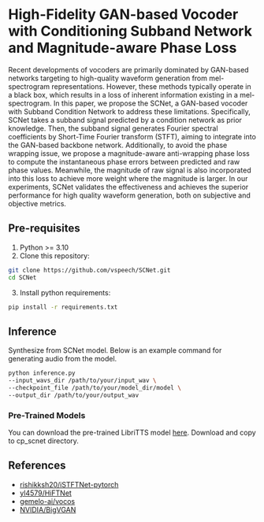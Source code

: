 # High-Fidelity GAN-based Vocoder with Conditioning Subband Network and Magnitude-aware Phase Loss 

Recent developments of vocoders are primarily dominated by GAN-based networks targeting to high-quality waveform generation from mel-spectrogram representations. However, these methods typically operate in a black box, which results in a loss of inherent information existing in a mel-spectrogram. In this paper, we propose the SCNet, a GAN-based vocoder with Subband Condition Network to address these limitations. Specifically, SCNet takes a subband signal predicted by a condition network as prior knowledge. Then, the subband signal generates Fourier spectral coefficients by Short-Time Fourier transform (STFT), aiming to integrate into the GAN-based backbone network. Additionally, to avoid the phase wrapping issue, we propose a magnitude-aware anti-wrapping phase loss to compute the instantaneous phase errors between predicted and raw phase values. Meanwhile, the magnitude of raw signal is also incorporated into this loss to achieve more weight where the magnitude is larger. In our experiments, SCNet validates the effectiveness and achieves the superior performance for high quality waveform generation, both on subjective and objective metrics.

## Pre-requisites
1. Python >= 3.10
2. Clone this repository:
```bash
git clone https://github.com/vspeech/SCNet.git
cd SCNet
```
3. Install python requirements: 
```bash
pip install -r requirements.txt
```

## Inference
Synthesize from SCNet model. Below is an example command for generating audio from the model. 
```bash
python inference.py 
--input_wavs_dir /path/to/your/input_wav \
--checkpoint_file /path/to/your/model_dir/model \
--output_dir /path/to/your/output_wav
```
### Pre-Trained Models
You can download the pre-trained LibriTTS model [here](https://pan.baidu.com/s/13Dk9IuKiss0VM7B-l_PTaQ?pwd=f2si). Download and copy to cp\_scnet directory.

## References
- [rishikksh20/iSTFTNet-pytorch](https://github.com/rishikksh20/iSTFTNet-pytorch)
- [yl4579/HiFTNet](https://github.com/yl4579/HiFTNet)
- [gemelo-ai/vocos](https://github.com/gemelo-ai/vocos)
- [NVIDIA/BigVGAN](https://github.com/NVIDIA/BigVGAN)
